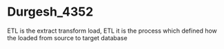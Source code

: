 # Durgesh_4352
ETL is the extract transform load, ETL it is the process which defined how the loaded from source to target database 
